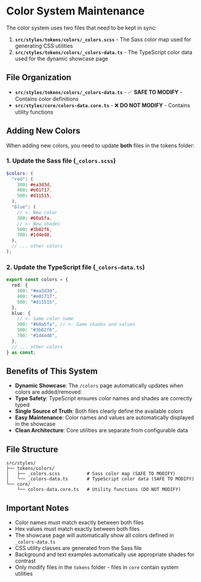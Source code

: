 # Color System Maintenance

The color system uses two files that need to be kept in sync:

1. **`src/styles/tokens/colors/_colors.scss`** - The Sass color map used for generating CSS utilities
2. **`src/styles/tokens/colors/_colors-data.ts`** - The TypeScript color data used for the dynamic showcase page

## File Organization

- **`src/styles/tokens/colors/_colors-data.ts`** - ✅ **SAFE TO MODIFY** - Contains color definitions
- **`src/styles/core/colors-data.core.ts`** - ❌ **DO NOT MODIFY** - Contains utility functions

## Adding New Colors

When adding new colors, you need to update **both** files in the tokens folder:

### 1. Update the Sass file (`_colors.scss`)

```scss
$colors: (
  "red": (
    300: #ea3d3d,
    400: #e01717,
    500: #d11515,
  ),
  "blue": (
    // <- New color
    300: #60a5fa,
    // <- New shades
    500: #3b82f6,
    700: #1d4ed8,
  ),
  // ... other colors
);
```

### 2. Update the TypeScript file (`_colors-data.ts`)

```typescript
export const colors = {
  red: {
    300: "#ea3d3d",
    400: "#e01717",
    500: "#d11515",
  },
  blue: {
    // <- Same color name
    300: "#60a5fa", // <- Same shades and values
    500: "#3b82f6",
    700: "#1d4ed8",
  },
  // ... other colors
} as const;
```

## Benefits of This System

- **Dynamic Showcase**: The `/colors` page automatically updates when colors are added/removed
- **Type Safety**: TypeScript ensures color names and shades are correctly typed
- **Single Source of Truth**: Both files clearly define the available colors
- **Easy Maintenance**: Color names and values are automatically displayed in the showcase
- **Clean Architecture**: Core utilities are separate from configurable data

## File Structure

```
src/styles/
├── tokens/colors/
│   ├── _colors.scss          # Sass color map (SAFE TO MODIFY)
│   └── _colors-data.ts       # TypeScript color data (SAFE TO MODIFY)
└── core/
    └── colors-data.core.ts   # Utility functions (DO NOT MODIFY)
```

## Important Notes

- Color names must match exactly between both files
- Hex values must match exactly between both files
- The showcase page will automatically show all colors defined in `_colors-data.ts`
- CSS utility classes are generated from the Sass file
- Background and text examples automatically use appropriate shades for contrast
- Only modify files in the `tokens` folder - files in `core` contain system utilities
